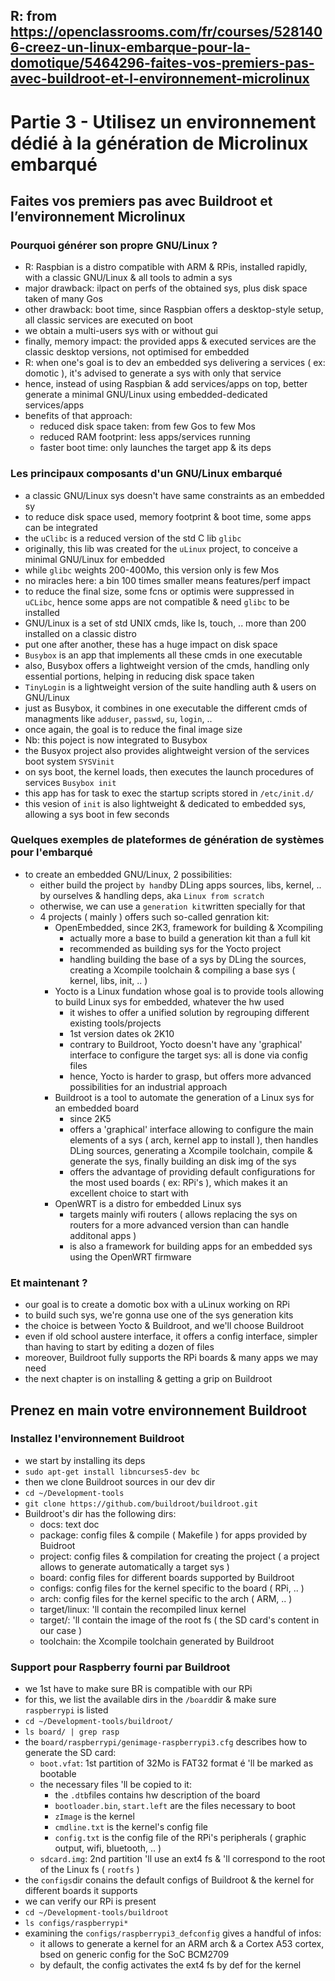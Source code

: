 ## R: from https://openclassrooms.com/fr/courses/5281406-creez-un-linux-embarque-pour-la-domotique/5464296-faites-vos-premiers-pas-avec-buildroot-et-l-environnement-microlinux

# Partie 3 - Utilisez un environnement dédié à la génération de Microlinux embarqué
## Faites vos premiers pas avec Buildroot et l’environnement Microlinux
### Pourquoi générer son propre GNU/Linux ?
- R: Raspbian is a distro compatible with ARM & RPis, installed rapidly, with a classic GNU/Linux & all tools to admin a sys
- major drawback: ilpact on perfs of the obtained sys, plus disk space taken of many Gos
- other drawback: boot time, since Raspbian offers a desktop-style setup, all classic services are executed on boot
- we obtain a multi-users sys with or without gui
- finally, memory impact: the provided apps & executed services are the classic desktop versions, not optimised for embedded
- R: when one's goal is to dev an embedded sys delivering a services ( ex: domotic ), it's advised to generate a sys with only that service
- hence, instead of using Raspbian & add services/apps on top, better generate a minimal GNU/Linux using embedded-dedicated services/apps
- benefits of that approach:
  - reduced disk space taken: from few Gos to few Mos
  - reduced RAM footprint: less apps/services running
  - faster boot time: only launches the target app & its deps
### Les principaux composants d'un GNU/Linux embarqué
- a classic GNU/Linux sys doesn't have same constraints as an embedded sy
- to reduce disk space used, memory footprint & boot time, some apps can be integrated
- the `uClibc` is a reduced version of the std C lib `glibc`
- originally, this lib was created for the `uLinux` project, to conceive a minimal GNU/Linux for embedded
- while `glibc` weights 200-400Mo, this version only is few Mos
- no miracles here: a bin 100 times smaller means features/perf impact
- to reduce the final size, some fcns or optimis were suppressed in `uCLibc`, hence some apps are not compatible & need `glibc` to be installed
- GNU/Linux is a set of std UNIX cmds, like ls, touch, .. more than 200 installed on a classic distro
- put one after another, these has a huge impact on disk space
- `Busybox` is an app that implements all these cmds in one executable
- also, Busybox offers a lightweight version of the cmds, handling only essential portions, helping in reducing disk space taken
- `TinyLogin` is a lightweight version of the suite handling auth & users on GNU/Linux
- just as Busybox, it combines in one executable the different cmds of managments like `adduser`, `passwd`, `su`, `login`, ..
- once again, the goal is to reduce the final image size
- Nb: this poject is now integrated to Busybox
- the Busyox project also provides alightweight version of the services boot system `SYSVinit`
- on sys boot, the kernel loads, then executes the launch procedures of services `Busybox init`
- this app has for task to exec the startup scripts stored in `/etc/init.d/`
- this vesion of `init` is also lightweight & dedicated to embedded sys, allowing a sys boot in few seconds
### Quelques exemples de plateformes de génération de systèmes pour l'embarqué
- to create an embedded GNU/Linux, 2 possibilities:
  - either build the project `by hand`by DLing apps sources, libs, kernel, .. by ourselves & handling deps, aka `Linux from scratch`
  - otherwise, we can use a `generation kit`written specially for that
  - 4 projects ( mainly ) offers such so-called genration kit:
    - OpenEmbedded, since 2K3, framework for building & Xcompiling
      - actually more a base to build a generation kit than a full kit
      - recommended as building sys for the Yocto project
      - handling building the base of a sys by DLing the sources, creating a Xcompile toolchain & compiling a base sys ( kernel, libs, init, .. )
    - Yocto is a Linux fundation whose goal is to provide tools allowing to build Linux sys for embedded, whatever the hw used
      - it wishes to offer a unified solution by regrouping different existing tools/projects
      - 1st version dates ok 2K10
      - contrary to Buildroot, Yocto doesn't have any 'graphical' interface to configure the target sys: all is done via config files
      - hence, Yocto is harder to grasp, but offers more advanced possibilities for an industrial approach
    - Buildroot is a tool to automate the generation of a Linux sys for an embedded board
      - since 2K5
      - offers a 'graphical' interface allowing to configure the main elements of a sys ( arch, kernel app to install ), then handles DLing sources, generating a Xcompile toolchain, compile & generate the sys, finally building an disk img of the sys
      - offers the advantage of providing default configurations for the most used boards ( ex: RPi's ), which makes it an excellent choice to start with
    - OpenWRT is a distro for embedded Linux sys
      - targets mainly wifi routers ( allows replacing the sys on routers for a more advanced version than can handle additonal apps )
      - is also a framework for building apps for an embedded sys using the OpenWRT firmware
### Et maintenant ?
- our goal is to create a domotic box with a uLinux working on RPi
- to build such sys, we're gonna use one of the sys generation kits
- the choice is between Yocto & Buildroot, and we'll choose Buildroot
- even if old school austere interface, it offers a config interface, simpler than having to start by editing a dozen of files
- moreover, Buildroot fully supports the RPi boards & many apps we may need
- the next chapter is on installing & getting a grip on Buildroot

## Prenez en main votre environnement Buildroot
### Installez l'environnement Buildroot
- we start by installing its deps
- `sudo apt-get install libncurses5-dev bc`
- then we clone Buildroot sources in our dev dir
- `cd ~/Development-tools`
- `git clone https://github.com/buildroot/buildroot.git`
- Buildroot's dir has the following dirs:
  - docs: text doc
  - package: config files & compile ( Makefile ) for apps provided by Buidroot
  - project: config files & compilation for creating the project ( a project allows to generate automatically a target sys )
  - board: config files for different boards supported by Buildroot
  - configs: config files for the kernel specific to the board ( RPi, .. )
  - arch: config files for the kernel specific to the arch ( ARM, .. )
  - target/linux: 'll contain the recompiled linux kernel
  - target/<fstype>: 'll contain the image of the root fs ( the SD card's content in our case )
  - toolchain: the Xcompile toolchain generated by Buildroot
### Support pour Raspberry fourni par Buildroot
- we 1st have to make sure BR is compatible with our RPi
- for this, we list the available dirs in the `/board`dir & make sure `raspberrypi` is listed
- `cd ~/Development-tools/buildroot/`
- `ls board/ | grep rasp`
- the `board/raspberrypi/genimage-raspberrypi3.cfg` describes how to generate the SD card:
  - `boot.vfat`: 1st partition of 32Mo is FAT32 format é 'll be marked as bootable
  - the necessary files 'll be copied to it:
    - the `.dtb`files contains hw description of the board
    - `bootloader.bin`, `start.left` are the files necessary to boot
    - `zImage` is the kernel
    - `cmdline.txt` is the kernel's config file
    - `config.txt` is the config file of the RPi's peripherals ( graphic output, wifi, bluetooth, .. )
  - `sdcard.img`: 2nd partition 'll use an ext4 fs & 'll correspond to the root of the Linux fs ( `rootfs` )
- the `configs`dir conains the default configs of Buildroot & the kernel for different boards it supports
- we can verify our RPi is present
- `cd ~/Development-tools/buildroot`
- `ls configs/raspberrypi*`
- examining the `configs/raspberrypi3_defconfig` gives a handful of infos:
  - it allows to generate a kernel for an ARM arch & a Cortex A53 cortex, bsed on generic config for the SoC BCM2709
  - by default, the config activates the ext4 fs by def for the kernel
